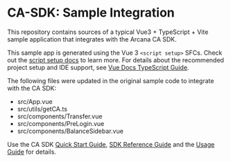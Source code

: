 # CA-SDK: Sample Integration 

This repository contains sources of a typical Vue3 + TypeScript + Vite sample application that integrates with the Arcana CA SDK.

This sample app is generated using the Vue 3 `<script setup>` SFCs. Check out the [script setup docs](https://v3.vuejs.org/api/sfc-script-setup.html#sfc-script-setup) to learn more. For details about the recommended project setup and IDE support, see [Vue Docs TypeScript Guide](https://vuejs.org/guide/typescript/overview.html#project-setup).

The following files were updated in the original sample code to integrate with the CA SDK:

* src/App.vue
* src/utils/getCA.ts
* src/components/Transfer.vue
* src/components/PreLogin.vue
* src/components/BalanceSidebar.vue

Use the CA SDK [Quick Start Guide](https://docs.arcana.network/quick-start/ca-quick-start/), [SDK Reference Guide](https://ca-sdk-ref-guide.netlify.app/) and the [Usage Guide](https://docs.arcana.network/ca/ca-usage-guide/) for details.
